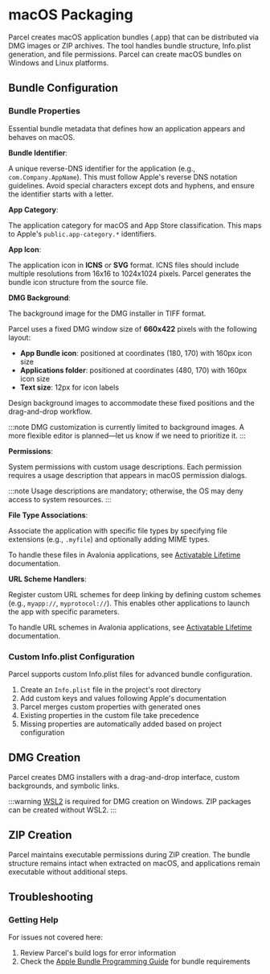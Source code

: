 # macOS Packaging

Parcel creates macOS application bundles (.app) that can be distributed via DMG images or ZIP archives. The tool handles bundle structure, Info.plist generation, and file permissions. Parcel can create macOS bundles on Windows and Linux platforms.

## Bundle Configuration

### Bundle Properties

Essential bundle metadata that defines how an application appears and behaves on macOS.

**Bundle Identifier**:

A unique reverse-DNS identifier for the application (e.g., `com.Company.AppName`). This must follow Apple's reverse DNS notation guidelines. Avoid special characters except dots and hyphens, and ensure the identifier starts with a letter.

**App Category**:

The application category for macOS and App Store classification. This maps to Apple's `public.app-category.*` identifiers.

**App Icon**:

The application icon in **ICNS** or **SVG** format. ICNS files should include multiple resolutions from 16x16 to 1024x1024 pixels. Parcel generates the bundle icon structure from the source file.

**DMG Background**:

The background image for the DMG installer in TIFF format.

Parcel uses a fixed DMG window size of **660x422** pixels with the following layout:

- **App Bundle icon**: positioned at coordinates (180, 170) with 160px icon size
- **Applications folder**: positioned at coordinates (480, 170) with 160px icon size  
- **Text size**: 12px for icon labels

Design background images to accommodate these fixed positions and the drag-and-drop workflow.

:::note
DMG customization is currently limited to background images. A more flexible editor is planned—let us know if we need to prioritize it.
:::

**Permissions**:

System permissions with custom usage descriptions. Each permission requires a usage description that appears in macOS permission dialogs.

:::note
Usage descriptions are mandatory; otherwise, the OS may deny access to system resources.
:::

**File Type Associations**:

Associate the application with specific file types by specifying file extensions (e.g., `.myfile`) and optionally adding MIME types.

To handle these files in Avalonia applications, see [Activatable Lifetime](https://docs.avaloniaui.net/docs/concepts/services/activatable-lifetime#handling-uri-activation) documentation.

**URL Scheme Handlers**:

Register custom URL schemes for deep linking by defining custom schemes (e.g., `myapp://`, `myprotocol://`). This enables other applications to launch the app with specific parameters.

To handle URL schemes in Avalonia applications, see [Activatable Lifetime](https://docs.avaloniaui.net/docs/concepts/services/activatable-lifetime#handling-uri-activation) documentation.

### Custom Info.plist Configuration

Parcel supports custom Info.plist files for advanced bundle configuration.

1. Create an `Info.plist` file in the project's root directory
2. Add custom keys and values following Apple's documentation
3. Parcel merges custom properties with generated ones
4. Existing properties in the custom file take precedence
5. Missing properties are automatically added based on project configuration

## DMG Creation

Parcel creates DMG installers with a drag-and-drop interface, custom backgrounds, and symbolic links.

:::warning
[WSL2](https://learn.microsoft.com/en-us/windows/wsl/) is required for DMG creation on Windows. ZIP packages can be created without WSL2.
:::

## ZIP Creation

Parcel maintains executable permissions during ZIP creation. The bundle structure remains intact when extracted on macOS, and applications remain executable without additional steps.

## Troubleshooting

### Getting Help

For issues not covered here:

1. Review Parcel's build logs for error information
2. Check the [Apple Bundle Programming Guide](https://developer.apple.com/library/archive/documentation/CoreFoundation/Conceptual/CFBundles/Introduction/Introduction.html) for bundle requirements

